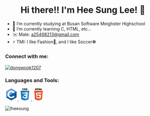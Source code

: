 <h1 align="center"> Hi there!! I'm Hee Sung Lee! 👋</h1>

  - 🔭 I’m currently studying at Busan Software Meighster Highschool<br>
  - 🌱 I’m currently learning C, HTML, etc...<br> 
  - ✉️ Male: a25468213@gmail.com<br>
  - ⚡ TMI: I like Fashion🧥, and I like Soccer⚽<br>
  

<h3 align="left">Connect with me:</h3>
<p align="left">
<a href="https://www.instagram.com/hx_sg/" target="blank"><img align="center" src="https://raw.githubusercontent.com/rahuldkjain/github-profile-readme-generator/master/src/images/icons/Social/instagram.svg" alt="dongwook1207" height="30" width="40" /></a>

<h3 align="left">Languages and Tools:</h3>
<p align="left"> <a href="https://www.cprogramming.com/" target="_blank" rel="noreferrer"> <img src="https://raw.githubusercontent.com/devicons/devicon/master/icons/c/c-original.svg" alt="c" width="40" height="40"/> </a> <a href="https://www.w3schools.com/css/" target="_blank" rel="noreferrer"> <img src="https://raw.githubusercontent.com/devicons/devicon/master/icons/css3/css3-original-wordmark.svg" alt="css3" width="40" height="40"/> </a> 
<a href="https://www.w3.org/html/" target="_blank" rel="noreferrer"> <img src="https://raw.githubusercontent.com/devicons/devicon/master/icons/html5/html5-original-wordmark.svg" alt="html5" width="40" height="40"/> </a> <a href="https://developer.mozilla.org/en-US/docs/Web/JavaScript" target="_blank" rel="noreferrer">

<p><img align="left" src="https://github-readme-stats.vercel.app/api/top-langs?username=lheesung&show_icons=true&locale=en&layout=compact" alt="lheesung" /></p>


